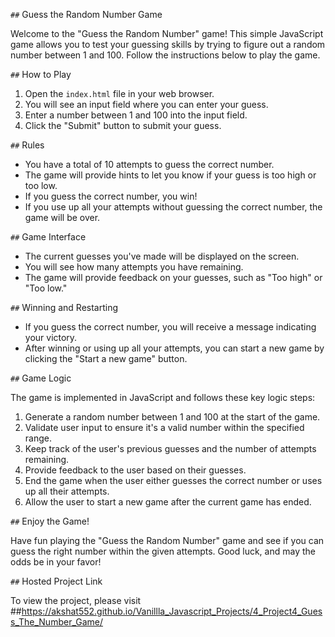 `##` Guess the Random Number Game

Welcome to the "Guess the Random Number" game! This simple JavaScript game allows you to test your guessing skills by trying to figure out a random number between 1 and 100. Follow the instructions below to play the game.

`##` How to Play

1. Open the `index.html` file in your web browser.
2. You will see an input field where you can enter your guess.
3. Enter a number between 1 and 100 into the input field.
4. Click the "Submit" button to submit your guess.

`##` Rules

- You have a total of 10 attempts to guess the correct number.
- The game will provide hints to let you know if your guess is too high or too low.
- If you guess the correct number, you win!
- If you use up all your attempts without guessing the correct number, the game will be over.

`##` Game Interface

- The current guesses you've made will be displayed on the screen.
- You will see how many attempts you have remaining.
- The game will provide feedback on your guesses, such as "Too high" or "Too low."

`##` Winning and Restarting

- If you guess the correct number, you will receive a message indicating your victory.
- After winning or using up all your attempts, you can start a new game by clicking the "Start a new game" button.

`##` Game Logic

The game is implemented in JavaScript and follows these key logic steps:

1. Generate a random number between 1 and 100 at the start of the game.
2. Validate user input to ensure it's a valid number within the specified range.
3. Keep track of the user's previous guesses and the number of attempts remaining.
4. Provide feedback to the user based on their guesses.
5. End the game when the user either guesses the correct number or uses up all their attempts.
6. Allow the user to start a new game after the current game has ended.

`##` Enjoy the Game!

Have fun playing the "Guess the Random Number" game and see if you can guess the right number within the given attempts. Good luck, and may the odds be in your favor!

`##` Hosted Project Link

To view the project, please visit ##https://akshat552.github.io/Vanillla_Javascript_Projects/4_Project4_Guess_The_Number_Game/ 
